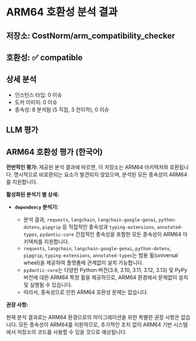 # ARM64 호환성 분석 결과

## 저장소: CostNorm/arm_compatibility_checker

## 호환성: ✅ compatible

## 상세 분석

- 인스턴스 타입: 0 이슈
- 도커 이미지: 0 이슈
- 종속성: 8 분석됨 (5 직접, 3 전이적), 0 이슈

## LLM 평가

## ARM64 호환성 평가 (한국어)

**전반적인 평가:** 제공된 분석 결과에 따르면, 이 저장소는 ARM64 아키텍처와 호환됩니다. 명시적으로 비호환되는 요소가 발견되지 않았으며, 분석된 모든 종속성이 ARM64를 지원합니다.

**활성화된 분석기 별 상세:**

*   **`dependency` 분석기:**

    *   분석 결과, `requests`, `langchain`, `langchain-google-genai`, `python-dotenv`, `pipgrip` 등 직접적인 종속성과 `typing-extensions`, `annotated-types`, `pydantic-core` 간접적인 종속성을 포함한 모든 종속성이 ARM64 아키텍처를 지원합니다.
    *   `requests`, `langchain`, `langchain-google-genai`, `python-dotenv`, `pipgrip`, `typing-extensions`, `annotated-types`는 범용 휠(universal wheel)을 제공하여 플랫폼에 관계없이 설치 가능합니다.
    *   `pydantic-core`는 다양한 Python 버전(3.9, 3.10, 3.11, 3.12, 3.13) 및 PyPy 버전에 대한 ARM64 특정 휠을 제공하므로, ARM64 환경에서 문제없이 설치 및 실행될 수 있습니다.
    *   따라서, 종속성으로 인한 ARM64 호환성 문제는 없습니다.

**권장 사항:**

현재 분석 결과로는 ARM64 환경으로의 마이그레이션을 위한 특별한 권장 사항은 없습니다. 모든 종속성이 ARM64를 지원하므로, 추가적인 조치 없이 ARM64 기반 시스템에서 저장소의 코드를 사용할 수 있을 것으로 예상됩니다.
